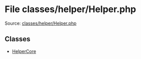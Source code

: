 File classes/helper/Helper.php
=========

Source: [classes/helper/Helper.php](https://github.com/PrestaShop/PrestaShop/blob/1.6.1.3/classes/helper/Helper.php)


Classes
-------

* [HelperCore](class.HelperCore.md)

